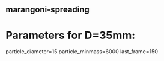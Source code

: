## marangoni-spreading


# Parameters for D=35mm:

particle_diameter=15
particle_minmass=6000
last_frame=150